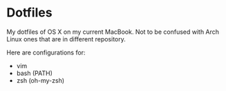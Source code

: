 # Dotfiles
My dotfiles of OS X on my current MacBook.
Not to be confused with Arch Linux ones that are in different
repository.

Here are configurations for:
- vim
- bash (PATH)
- zsh (oh-my-zsh)
